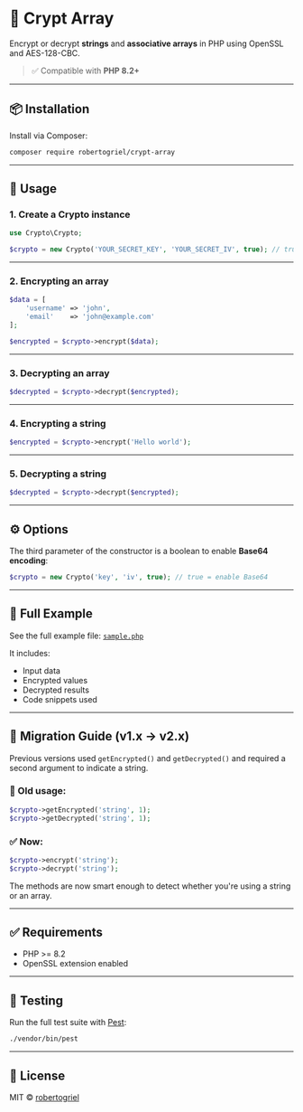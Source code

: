 # 🔐 Crypt Array

Encrypt or decrypt **strings** and **associative arrays** in PHP using OpenSSL and AES-128-CBC.

> ✅ Compatible with **PHP 8.2+**

---

## 📦 Installation

Install via Composer:

```bash
composer require robertogriel/crypt-array
```

---

## 🚀 Usage

### 1. Create a Crypto instance

```php
use Crypto\Crypto;

$crypto = new Crypto('YOUR_SECRET_KEY', 'YOUR_SECRET_IV', true); // true = use Base64
```

---

### 2. Encrypting an array

```php
$data = [
    'username' => 'john',
    'email'    => 'john@example.com'
];

$encrypted = $crypto->encrypt($data);
```

---

### 3. Decrypting an array

```php
$decrypted = $crypto->decrypt($encrypted);
```

---

### 4. Encrypting a string

```php
$encrypted = $crypto->encrypt('Hello world');
```

---

### 5. Decrypting a string

```php
$decrypted = $crypto->decrypt($encrypted);
```

---

## ⚙️ Options

The third parameter of the constructor is a boolean to enable **Base64 encoding**:

```php
$crypto = new Crypto('key', 'iv', true); // true = enable Base64
```

---

## 📁 Full Example

See the full example file: [`sample.php`](sample.php)

It includes:
- Input data
- Encrypted values
- Decrypted results
- Code snippets used

---

## 🧯 Migration Guide (v1.x → v2.x)

Previous versions used `getEncrypted()` and `getDecrypted()` and required a second argument to indicate a string.

### 🔄 Old usage:

```php
$crypto->getEncrypted('string', 1);
$crypto->getDecrypted('string', 1);
```

### ✅ Now:

```php
$crypto->encrypt('string');
$crypto->decrypt('string');
```

The methods are now smart enough to detect whether you're using a string or an array.

---

## ✅ Requirements

- PHP >= 8.2
- OpenSSL extension enabled

---

## 🧪 Testing

Run the full test suite with [Pest](https://pestphp.com):

```bash
./vendor/bin/pest
```

---

## 📘 License

MIT © [robertogriel](mailto:roberto@griel.com.br)
